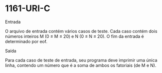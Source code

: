 # 1161-URI-C
Entrada

O arquivo de entrada contém vários casos de teste. Cada caso contém dois números inteiros M (0 ≤ M ≤ 20) e N (0 ≤ N ≤ 20). 
O fim da entrada é determinado por eof.

Saída

Para cada caso de teste de entrada, seu programa deve imprimir uma única linha, contendo um número que é a soma de ambos os fatoriais (de M e N).
